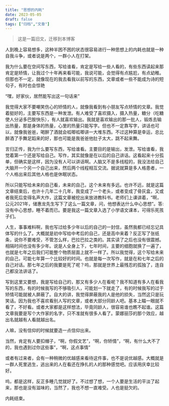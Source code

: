 ```yaml
---
title: "思想的内耗"
date: 2023-05-05
draft: false
tags: ["归档","文章"]
---
```


> 这是一篇旧文，迁移到本博客
> 

人到晚上容易想多，这种半困不困的状态很容易进行一种思想上的内耗也就是一种自我斗争，或者说是两个，一群小人在打架。

我为什么要在空间写东西，写给谁看，肯定是写给一些人看的，有些东西读起来那肯定是矫情，让我过个十年再来看可能，我说可能，会觉得有点尴尬，有点幼稚。但那也不一定，就像现在的我去看我以前写的东西，文章或者一些不能成为诗的短句子，有时也会惊艳

“嘿，好家伙，居然能写出这一句话来”

我觉得大家不要嘲笑伤心的矫情的人，就像我看到有小朋友写点矫情的文章。我觉着挺好的，主要写东西是一种发泄。有人难受了喜欢摄入，摄入热量，糖分（吃糖使人分泌多巴胺快乐），有人就喜欢输出。我就是喜欢输出的那一批人，锻炼去输出热量，那是身体的热量，心里的热量只能写字。但也不一定靠写字，讲话也可以，就像我爸爸，喝醉了酒就会呱唧呱唧讲一大堆东西。不过这种算是幸运，总比醉酒了手舞足蹈来的好，那也可能是我爸爸他肚子太大，跳不起来舞。

言归正传，我为什么要写东西，写给谁看。主要目的是输出，发泄。写给谁看，我觉着第一个还是写给自己。写作，其实就像是在以后的自己讲话。这看起来十分孤单，但确实是这样，因为没有人可以讲话啊。人脑又不是多线程的，我没法给自己大脑开一个另一个自己出来，然后两个线程相互交流。据说就算是多人格患者，一个人格出来后其他人格也是休眠状态。

所以只能写给未来的自己看，未来的自己，这个未来有多远。也许不远，就是这篇文章结束后，也许十几年二十几年，我变成了一个老头，或者变成了骨灰盒，又或者我死后变得名声大作，这篇文章被挖出来放进教科书。老师们上课讲着，“啊，公元2021年，储惠龙先生写下了这么一篇文章，问，他想表达什么中心思想”。答:没有中心思想，睡不着而已。要是我这一篇文章入选了小学语文课本，可得乐死孩子们。

人生，事事难料啊，我也写过给多少年以后的自己的一封信，虽然我都已经忘记具体写的什么了。大概就是初中写给中考后的自己，还是高中来着？反正写了张纸条，说你不要难受，不管怎么样，巴拉巴拉之类的。其实读了之后也没有很震撼。相隔时间也没有多少年。说是人全身上下，七年时间，主要的细胞就换了一遍了，也就是七年之后我们可能整个物质层面上就不一样了。所以我觉得，这个写给未来的自己，可能七年算一个比较好的时间。也就是每一次写作，就是在和七年之后的自己对话。那七年之后的我要是死了呢？呜，那就是世界上最残忍的孤独了，连自己都没法讲话了。

写到这里又要想，我是写给自己的，那又有多少人在看呢？我不知道有多人在看我写的东西，有的时候我写的不够吸引人，可能划一下就走了，有的时候我写的过于矫情可能就被人屏蔽了。自大的讲，我觉得屏蔽我的人是他的损失，当然这只是玩笑话。因为我也不喜欢看别人写的文章，或者大部分同龄人吧。基本上瞄一眼就不看了，不好看。或者大家都是这样想法，毕竟同龄人，很容易谁也瞧不起谁。这篇文章我要是写个大作家的名字，只不准就有很多人看了。蒙娜丽莎的那个效应，越出名就越有人看就越出名。

人嘛，没有信仰的时候就要造一点信仰出来。

当然，肯定有人要扣帽子，“啊，你假文艺”，“啊，你矫情”，“啊，有什么大不了的，我也遇到过你这些事”，“啊，这点事情”

或者有过来者，会有一种稍微的优越感来看待这件事，也不是说优越感。大概就是一群人死里逃生，逃出来的人在看还在挣扎的人的那种感觉吧。应该用庆幸比较好。

呜，都是这样，反正多睡几觉就好了。不过想了想，一个人要是生活的平淡了起来，那也是没有滋味的，当然了，我也不想一直难受。人也是挺欠的。

内耗结束。